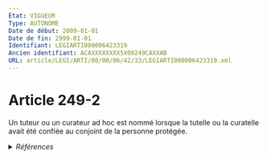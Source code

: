 ```yaml
---
État: VIGUEUR
Type: AUTONOME
Date de début: 2009-01-01
Date de fin: 2999-01-01
Identifiant: LEGIARTI000006423319
Ancien identifiant: ACAXXXXXXXX5X00249CAXXAB
URL: article/LEGI/ARTI/00/00/06/42/33/LEGIARTI000006423319.xml
---
```


<h1>Article 249-2</h1>

Un tuteur ou un curateur ad hoc est nommé lorsque la tutelle ou la curatelle
avait été confiée au conjoint de la personne protégée.


<details>
  <summary><em>Références</em></summary>

  <h2>Articles faisant référence à l'article</h2>
  
  <ul>
    <li>
      <a href="https://legal.tricoteuses.fr//redirection/LEGIARTI000006284901?vers=git&vers=legifrance">LOI n° 2007-308 du 5 mars 2007 portant réforme de la protection juridique des majeurs - article 10 ENTIEREMENT_MODIF</a> MODIFIE source
    </li>
  </ul>
  
  <h2>Références faites par l'article</h2>
  
  <ul>
    <li>
      CODIFICATION source Loi 1803-03-14
    </li>
    <li>
      2007-03-05 MODIFIE cible <a href="https://legal.tricoteuses.fr//redirection/LEGIARTI000006284901?vers=git&vers=legifrance">LOI n° 2007-308 du 5 mars 2007 portant réforme de la protection juridique des majeurs - article 10 ENTIEREMENT_MODIF</a>
    </li>
  </ul>
</details>
